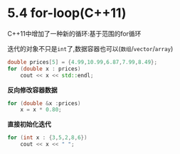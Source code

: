 # 5.4 for-loop(C++11)

C++11中增加了一种新的循环:基于范围的for循环

迭代的对象不只是`int`了,数据容器也可以(`数组`/`vector`/`array`)

```cpp
double prices[5] = {4.99,10.99,6.87,7.99,8.49};
for (double x : prices)
    cout << x << std::endl;
```

**反向修改容器数据**

```cpp
for (double &x :prices)
    x = x * 0.80;
```

**直接初始化迭代**

```cpp
for (int x : {3,5,2,8,6})
    cout << x << " ";
```

